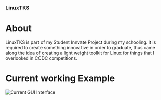 ### LinuxTKS

# About
LinuxTKS is part of my Student Innvate Project during my schooling. It is required to create something innovative in order to graduate, thus came along the idea of creating a light weight toolkit for Linux for things that I overlooked in CCDC competitions.

# Current working Example

![Current GUI Interface](https://uat.mrdagree.com/img/sip/network_alert_demo.png)
